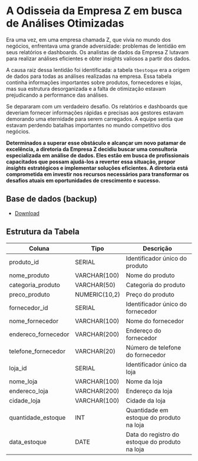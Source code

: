 # A Odisseia da Empresa Z em busca de Análises Otimizadas

Era uma vez, em uma empresa chamada Z, que vivia no mundo dos negócios, enfrentava uma grande adversidade: problemas de lentidão em seus relatórios e dashboards. Os analistas de dados da Empresa Z lutavam para realizar análises eficientes e obter insights valiosos a partir dos dados. 

A causa raiz dessa lentidão foi identificada: a tabela `tbestoque` era a origem de dados para todas as análises realizadas na empresa. Essa tabela continha informações importantes sobre produtos, fornecedores e lojas, mas sua estrutura desorganizada e a falta de otimização estavam prejudicando a performance das análises.

Se depararam com um verdadeiro desafio. Os relatórios e dashboards que deveriam fornecer informações rápidas e precisas aos gestores estavam demorando uma eternidade para serem carregados. A equipe sentia que estavam perdendo batalhas importantes no mundo competitivo dos negócios.

**Determinados a superar esse obstáculo e alcançar um novo patamar de excelência, a diretoria da Empresa Z decidiu buscar uma consultoria especializada em análise de dados. Eles estão em busca de profissionais capacitados que possam ajudá-los a reverter essa situação, propor *insights* estratégicos e implementar soluções eficientes. A diretoria está comprometida em investir nos recursos necessários para transformar os desafios atuais em oportunidades de crescimento e sucesso.**

## Base de dados (backup)
- [Download](https://github.com/aasouzaconsult/business_intelligence/blob/main/Case%20Estudo%20-%20Estoque/bd_estoque.sql)

## Estrutura da Tabela

| Coluna               | Tipo            | Descrição                                        |
| -------------------- | --------------- | ------------------------------------------------ |
| produto_id           | SERIAL          | Identificador único do produto                   |
| nome_produto         | VARCHAR(100)    | Nome do produto                                  |
| categoria_produto    | VARCHAR(50)     | Categoria do produto                             |
| preco_produto        | NUMERIC(10,2)   | Preço do produto                                 |
| fornecedor_id        | SERIAL          | Identificador único do fornecedor                |
| nome_fornecedor      | VARCHAR(100)    | Nome do fornecedor                               |
| endereco_fornecedor  | VARCHAR(200)    | Endereço do fornecedor                           |
| telefone_fornecedor  | VARCHAR(20)     | Número de telefone do fornecedor                 |
| loja_id              | SERIAL          | Identificador único da loja                      |
| nome_loja            | VARCHAR(100)    | Nome da loja                                     |
| endereco_loja        | VARCHAR(200)    | Endereço da loja                                 |
| cidade_loja          | VARCHAR(100)    | Cidade da loja                                   |
| quantidade_estoque   | INT             | Quantidade em estoque do produto na loja          |
| data_estoque         | DATE            | Data do registro do estoque do produto na loja    |

